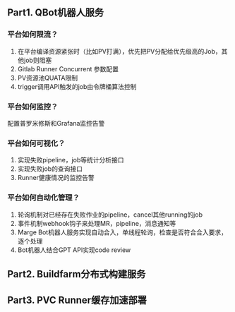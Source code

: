 ## Part1. QBot机器人服务
### 平台如何限流？
1. 在平台编译资源紧张时（比如PV打满），优先把PV分配给优先级高的Job，其他job则阻塞
2. Gitlab Runner Concurrent 参数配置
3. PV资源池QUATA限制
4. trigger调用API触发的job由令牌桶算法控制

### 平台如何监控？
配置普罗米修斯和Grafana监控告警

### 平台如何可视化？
1. 实现失败pipeline，job等统计分析接口
2. 实现失败job的查询接口
3. Runner健康情况的监控告警

### 平台如何自动化管理？
1. 轮询机制对已经存在失败作业的pipeline，cancel其他running的job
2. 事件机制webhook钩子来处理MR，pipeline，消息通知等
3. Marge Bot机器人服务实现自动合入，单线程轮询，检查是否符合合入要求，逐个处理
4. Bot机器人结合GPT API实现code review

## Part2. Buildfarm分布式构建服务

    
## Part3. PVC Runner缓存加速部署